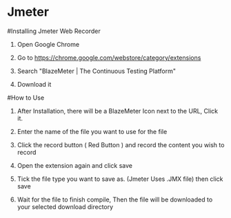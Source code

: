 # Jmeter

#Installing Jmeter Web Recorder

1. Open Google Chrome 

2. Go to https://chrome.google.com/webstore/category/extensions 

3. Search "BlazeMeter | The Continuous Testing Platform"

4. Download it


#How to Use

1. After Installation, there will be a BlazeMeter Icon next to the URL, Click it.

2. Enter the name of the file you want to use for the file

3. Click the record button ( Red Button ) and record the content you wish to record

4. Open the extension again and click save

5. Tick the file type you want to save as. (Jmeter Uses .JMX file) then click save

6. Wait for the file to finish compile, Then the file will be downloaded to your selected download directory
